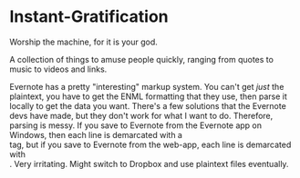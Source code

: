 Instant-Gratification
=====================

Worship the machine, for it is your god.

A collection of things to amuse people quickly, ranging from quotes to music to videos and links.

Evernote has a pretty "interesting" markup system.  You can't get *just* the plaintext, you have to get the ENML formatting that they use, then parse it locally to get the data you want.  There's a few solutions that the Evernote devs have made, but they don't work for what I want to do.  Therefore, parsing is messy.  If you save to Evernote from the Evernote app on Windows, then each line is demarcated with a <br/> tag, but if you save to Evernote from the web-app, each line is demarcated with <br clear="none">.  Very irritating.  Might switch to Dropbox and use plaintext files eventually.

